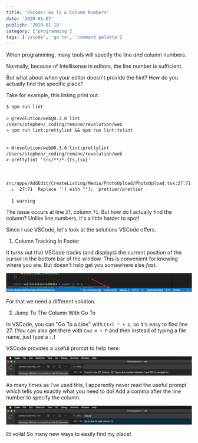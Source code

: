 ```yaml
---
title: 'VSCode: Go To & Column Numbers'
date: '2020-01-07'
publish: '2020-01-18'
category: ['programming']
tags: ['vscode', 'go to', 'command palette']
---
```


When programming, many tools will specify the line _and_ column numbers.

Normally, because of Intellisense in editors, the line number is sufficient.

But what about when your editor doesn't provide the hint? How do you actually find the specific place?

Take for example, this linting print out:

```shell
$ npm run lint

> @revolution/web@0.3.0 lint /Users/stephen/_coding/remine/revolution/web
> npm run lint:prettylint && npm run lint:tslint


> @revolution/web@0.3.0 lint:prettylint /Users/stephen/_coding/remine/revolution/web
> prettylint 'src/**/*.{ts,tsx}'


  src/apps/AddEdit/CreateListing/Media/PhotoUpload/PhotoUpload.tsx:27:71
  ⚠  27:71  Replace '') with "");  prettier/prettier

  1 warning
```

The issue occurs at line `27`, column `71`. But how do I actually find the column? Unlike line numbers, it's a little harder to spot!

Since I use VSCode, let's look at the solutions VSCode offers.

1. Column Tracking In Footer

It turns out that VSCode tracks (and displays) the current position of the cursor in the bottom bar of the window. This is convenient for knowing where you are. But doesn't help get you somewhere else _fast_.

![](./vscode-footer.png)

For that we need a different solution.

2. Jump To The Column With Go To

In VSCode, you can "Go To a Line" with `Ctrl ⌃ + G`, so it's easy to find line 27. (You can also get there with `Cmd ⌘ + P` and then instead of typing a file name, just type a `:`.)

VSCode provides a useful prompt to help here:

![](./go-to-prompt.png)

As many times as I've used this, I apparently never read the useful prompt which tells you exactly what you need to do! Add a comma after the line number to specify the column.

![](./go-to-example.png)

Et voilá! So many new ways to easily find my place!
